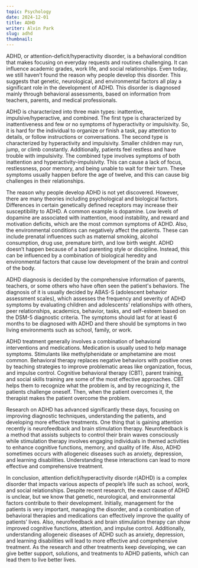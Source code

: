 ```yaml
---
topic: Psychology
date: 2024-12-01
title: ADHD
writer: Alvin Park
slug: adhd
thumbnail: 
---
```

ADHD, or attention-deficit/hyperactivity disorder, is a behavioral condition that makes focusing on everyday requests and routines challenging. It can influence academic grades, work life, and social relationships. Even today, we still haven’t found the reason why people develop this disorder. This suggests that genetic, neurological, and environmental factors all play a significant role in the development of ADHD. This disorder is diagnosed mainly through behavioral assessments, based on information from teachers, parents, and medical professionals. 

ADHD is characterized into three main types: inattentive, impulsive/hyperactive, and combined. The first type is characterized by inattentiveness and few or no symptoms of hyperactivity or impulsivity. So, it is hard for the individual to organize or finish a task, pay attention to details, or follow instructions or conversations. The second type is characterized by hyperactivity and impulsivity. Smaller children may run, jump, or climb constantly. Additionally, patients feel restless and have trouble with impulsivity. The combined type involves symptoms of both inattention and hyperactivity-impulsivity. This can cause a lack of focus, restlessness, poor memory, and being unable to wait for their turn. These symptoms usually happen before the age of twelve, and this can cause big challenges in their relationships. 

The reason why people develop ADHD is not yet discovered. However, there are many theories including psychological and biological factors. Differences in certain genetically defined receptors may increase their susceptibility to ADHD. A common example is dopamine. Low levels of dopamine are associated with inattention, mood instability, and reward and motivation deficits, which are the most common symptoms of ADHD. Also, the environmental conditions can negatively affect the patients. These can include prenatal influences such as maternal smoking, alcohol consumption, drug use, premature birth, and low birth weight. ADHD doesn’t happen because of a bad parenting style or discipline. Instead, this can be influenced by a combination of biological heredity and environmental factors that cause low development of the brain and control of the body.

ADHD diagnosis is decided by the comprehensive information of parents, teachers, or some others who have often seen the patient's behaviors. The diagnosis of it is usually decided by ABAS-S (adolescent behavior assessment scales), which assesses the frequency and severity of ADHD symptoms by evaluating children and adolescents’ relationships with others, peer relationships, academics, behavior, tasks, and self-esteem based on the DSM-5 diagnostic criteria. The symptoms should last for at least 6 months to be diagnosed with ADHD and there should be symptoms in two living environments such as school, family, or work. 

ADHD treatment generally involves a combination of behavioral interventions and medications. Medication is usually used to help manage symptoms. Stimulants like methylphenidate or amphetamine are most common. Behavioral therapy replaces negative behaviors with positive ones by teaching strategies to improve problematic areas like organization, focus, and impulse control. Cognitive behavioral therapy (CBT), parent training, and social skills training are some of the most effective approaches. CBT helps them to recognize what the problem is, and by recognizing it, the patients challenge oneself. Then, when the patient overcomes it, the therapist makes the patient overcome the problem.

Research on ADHD has advanced significantly these days, focusing on improving diagnostic techniques, understanding the patients, and developing more effective treatments. One thing that is gaining attention recently is neurofeedback and brain stimulation therapy. Neurofeedback is a method that assists subjects to control their brain waves consciously while stimulation therapy involves engaging individuals in themed activities to enhance cognitive functions, memory, and quality of life. Also, ADHD sometimes occurs with allogeneic diseases such as anxiety, depression, and learning disabilities. Understanding these interactions can lead to more effective and comprehensive treatment. 

In conclusion, attention deficit/hyperactivity disorde r(ADHD) is a complex disorder that impacts various aspects of people’s life such as school, work, and social relationships. Despite recent research, the exact cause of ADHD is unclear, but we know that genetic, neurological, and environmental factors contribute to their development. Initially, management for the patients is very important, managing the disorder, and a combination of behavioral therapies and medications can effectively improve the quality of patients’ lives. Also, neurofeedback and brain stimulation therapy can show improved cognitive functions, attention, and impulse control. Additionally, understanding allogeneic diseases of ADHD such as anxiety, depression, and learning disabilities will lead to more effective and comprehensive treatment. As the research and other treatments keep developing, we can give better support, solutions, and treatments to ADHD patients, which can lead them to live better lives.